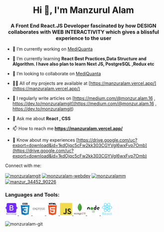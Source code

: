 <h1 align="center">Hi 👋, I'm Manzurul Alam</h1>
<h3 align="center">A  <b>Front End React.JS  Developer </b> fascinated by  <b>how DESIGN collaborates with WEB INTERACTIVITY </b> which gives a blissful experience to the user</h3>

- 🔭 I’m currently working on [MediQuanta](https://medi-quanta.vercel.app/)

- 🌱 I’m currently learning **React Best Practices,Data Structure and Algorithm. I have also plan to learn Next JS, PostgreSQL ,Redux etc**

- 👯 I’m looking to collaborate on [MediQuanta](https://medi-quanta.vercel.app/)

- 👨‍💻 All of my projects are available at [https://manzuralam.vercel.app/](https://manzuralam.vercel.app/)

- 📝 I regularly write articles on [https://medium.com/@monzur.alam.16 , https://dev.to/monzuralamgit](https://medium.com/@monzur.alam.16 , https://dev.to/monzuralamgit)

- 💬 Ask me about **React , CSS**

- 📫 How to reach me **https://manzuralam.vercel.app/**

- 📄 Know about my experiences [https://drive.google.com/uc?export=download&id=1kdOjqc5cFw2kk303CGYVgl6wxFvp7Omb](https://drive.google.com/uc?export=download&id=1kdOjqc5cFw2kk303CGYVgl6wxFvp7Omb)

<div align="center>
<h3 align="center">Connect with me:</h3>
<p align="left">
<a href="https://dev.to/monzuralamgit" target="blank"><img align="center" src="https://raw.githubusercontent.com/rahuldkjain/github-profile-readme-generator/master/src/images/icons/Social/devto.svg" alt="monzuralamgit" height="30" width="40" /></a>
<a href="https://linkedin.com/in/monzuralam-webdev" target="blank"><img align="center" src="https://raw.githubusercontent.com/rahuldkjain/github-profile-readme-generator/master/src/images/icons/Social/linked-in-alt.svg" alt="monzuralam-webdev" height="30" width="40" /></a>
<a href="https://fb.com/monzuralamm" target="blank"><img align="center" src="https://raw.githubusercontent.com/rahuldkjain/github-profile-readme-generator/master/src/images/icons/Social/facebook.svg" alt="monzuralamm" height="30" width="40" /></a>
<a href="https://discord.gg/manzur_34452_90226" target="blank"><img align="center" src="https://raw.githubusercontent.com/rahuldkjain/github-profile-readme-generator/master/src/images/icons/Social/discord.svg" alt="manzur_34452_90226" height="30" width="40" /></a>
</p>

<h3 align="left">Languages and Tools:</h3>
<p align="left"> <a href="https://getbootstrap.com" target="_blank" rel="noreferrer"> <img src="https://raw.githubusercontent.com/devicons/devicon/master/icons/bootstrap/bootstrap-plain-wordmark.svg" alt="bootstrap" width="40" height="40"/> </a> <a href="https://www.w3schools.com/css/" target="_blank" rel="noreferrer"> <img src="https://raw.githubusercontent.com/devicons/devicon/master/icons/css3/css3-original-wordmark.svg" alt="css3" width="40" height="40"/> </a> <a href="https://expressjs.com" target="_blank" rel="noreferrer"> <img src="https://raw.githubusercontent.com/devicons/devicon/master/icons/express/express-original-wordmark.svg" alt="express" width="40" height="40"/> </a> <a href="https://www.w3.org/html/" target="_blank" rel="noreferrer"> <img src="https://raw.githubusercontent.com/devicons/devicon/master/icons/html5/html5-original-wordmark.svg" alt="html5" width="40" height="40"/> </a> <a href="https://developer.mozilla.org/en-US/docs/Web/JavaScript" target="_blank" rel="noreferrer"> <img src="https://raw.githubusercontent.com/devicons/devicon/master/icons/javascript/javascript-original.svg" alt="javascript" width="40" height="40"/> </a> <a href="https://www.mongodb.com/" target="_blank" rel="noreferrer"> <img src="https://raw.githubusercontent.com/devicons/devicon/master/icons/mongodb/mongodb-original-wordmark.svg" alt="mongodb" width="40" height="40"/> </a> <a href="https://nodejs.org" target="_blank" rel="noreferrer"> <img src="https://raw.githubusercontent.com/devicons/devicon/master/icons/nodejs/nodejs-original-wordmark.svg" alt="nodejs" width="40" height="40"/> </a> <a href="https://reactjs.org/" target="_blank" rel="noreferrer"> <img src="https://raw.githubusercontent.com/devicons/devicon/master/icons/react/react-original-wordmark.svg" alt="react" width="40" height="40"/> </a> </p>
  
</div>

<p><img align="center" src="https://github-readme-stats.vercel.app/api/top-langs?username=monzuralam-git&show_icons=true&locale=en&layout=compact" alt="monzuralam-git" /></p>
